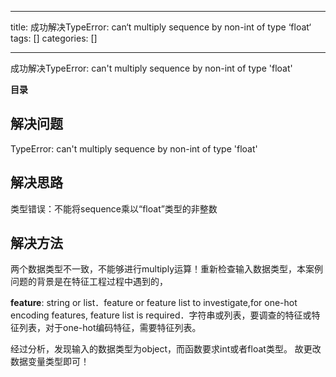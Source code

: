 
--- 
title:  成功解决TypeError: can‘t multiply sequence by non-int of type ‘float‘ 
tags: []
categories: [] 

---
成功解决TypeError: can't multiply sequence by non-int of type 'float'





**目录**













## 解决问题

TypeError: can't multiply sequence by non-int of type 'float'



## 解决思路

类型错误：不能将sequence乘以“float”类型的非整数







## 解决方法

两个数据类型不一致，不能够进行multiply运算！重新检查输入数据类型，本案例问题的背景是在特征工程过程中遇到的，

**feature**: string or list．feature or feature list to investigate,for one-hot encoding features, feature list is required．字符串或列表，要调查的特征或特征列表，对于one-hot编码特征，需要特征列表。

经过分析，发现输入的数据类型为object，而函数要求int或者float类型。 故更改数据变量类型即可！














